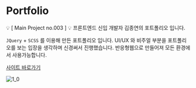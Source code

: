 # Portfolio
💡 [ Main Project no.003 ] 💡 프론트엔드 신입 개발자 김종연의 포트폴리오 입니다.

`JQuery` + `SCSS` 를 이용해 만든 포트폴리오 입니다. UI/UX 와 비주얼 부분을 포트폴리오를 보는 입장을 생각하며 신경써서 진행했습니다. 반응형웹으로 만들어져 모든 환경에서 사용가능합니다.

<a href='https://kimjy97.github.io/Portfolio'>사이트 바로가기</a>

![1_0](https://user-images.githubusercontent.com/99719878/220039277-4b3f4dd1-790a-474d-8c90-c509366ef4ed.jpg)
